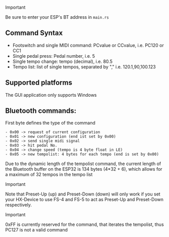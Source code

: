 >[!IMPORTANT]
> Be sure to enter your ESP's BT address in `main.rs`

## Command Syntax
- Footswitch and single MIDI command: PCvalue or CCvalue, i.e. PC120 or CC1
- Single pedal press: Pedal number, i.e. 5
- Single tempo change: tempo (decimal), i.e. 80.5
- Tempo list: list of single tempos, separated by ","  i.e. 120.1,90,100.123

## Supported platforms
The GUI application only supports Windows

## Bluetooth commands:
First byte defines the type of the command
```
- 0x00 -> request of current configuration
- 0x01 -> new configuration (end ist set by 0x00)
- 0x02 -> send single midi signal
- 0x03 -> hit pedal No.
- 0x04 -> change speed (tempo is 4 byte float in LE) 
- 0x05 -> new tempolist: 4 bytes for each tempo (end is set by 0x00)  
```
Due to the dynamic length of the tempolist command, the current length of the Bluetooth buffer on the ESP32 is 134 bytes (4\*32 + 6), which allows for a maximum of 32 tempos in the tempo list  

>[!IMPORTANT]
> Note that Preset-Up (up) and Preset-Down (down) will only work if you set your HX-Device to use FS-4 and FS-5 to act as Preset-Up and Preset-Down respectively.

>[!IMPORTANT]
> 0xFF is currently reserved for the command, that iterates the tempolist, thus PC127 is not a valid command
